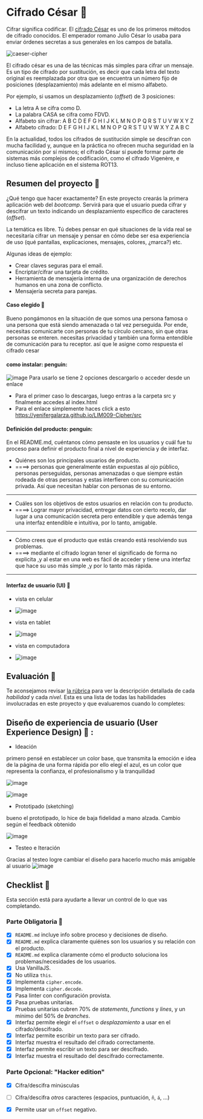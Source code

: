 

# Cifrado César :penguin:

Cifrar significa codificar. El [cifrado César](https://en.wikipedia.org/wiki/Caesar_cipher) es uno de los primeros métodos de cifrado conocidos. El emperador romano Julio César lo usaba para enviar órdenes secretas a sus generales en los campos de batalla.

![caeser-cipher](https://upload.wikimedia.org/wikipedia/commons/thumb/2/2b/Caesar3.svg/2000px-Caesar3.svg.png)

El cifrado césar es una de las técnicas más simples para cifrar un mensaje. Es un tipo de cifrado por sustitución, es decir que cada letra del texto original es reemplazada por otra que se encuentra un número fijo de posiciones (desplazamiento) más adelante en el mismo alfabeto.

Por ejemplo, si usamos un desplazamiento (_offset_) de 3 posiciones:

- La letra A se cifra como D.
- La palabra CASA se cifra como FDVD.
- Alfabeto sin cifrar: A B C D E F G H I J K L M N O P Q R S T U V W X Y Z
- Alfabeto cifrado: D E F G H I J K L M N O P Q R S T U V W X Y Z A B C

En la actualidad, todos los cifrados de sustitución simple se descifran con mucha facilidad y, aunque en la práctica no ofrecen mucha seguridad en la comunicación por sí mismos; el cifrado César sí puede formar parte de sistemas más complejos de codificación, como el cifrado Vigenère, e incluso tiene aplicación en el sistema ROT13.

## Resumen del proyecto :penguin:

¿Qué tengo que hacer exactamente? En este proyecto crearás la primera aplicación web del _bootcamp_. Servirá para que el usuario pueda cifrar y descifrar un texto indicando un desplazamiento específico de caracteres (_offset_).

La temática es libre. Tú debes pensar en qué situaciones de la vida real se necesitaría cifrar un mensaje y pensar en cómo debe ser esa experiencia de uso (qué pantallas, explicaciones, mensajes, colores, ¿marca?) etc. 

Algunas ideas de ejemplo:

- Crear claves seguras para el email.
- Encriptar/cifrar una tarjeta de crédito.
- Herramienta de mensajería interna de una organización de derechos humanos en una zona de conflicto.
- Mensajería secreta para parejas.

#### Caso elegido :penguin:
Bueno pongámonos en la situación de que somos una persona famosa o una persona que está siendo amenazada o tal vez perseguida. Por ende, necesitas comunicarte con personas de tu círculo cercano, sin que otras personas se enteren. necesitas privacidad y también una forma entendible de comunicación para tu receptor. así que le asigne como respuesta el cifrado cesar
#### como instalar: penguin:

![image](https://user-images.githubusercontent.com/39390011/53751176-b202be80-3e79-11e9-9c9a-ba1430aa6bea.png)
Para usarlo se tiene 2 opciones descargarlo o acceder desde un enlace
-	Para el primer caso lo descargas, luego entras a la carpeta src y finalmente accedes al index.html
-	Para el enlace simplemente haces click a esto https://yenifergalarza.github.io/LIM009-Cipher/src
#### Definición del producto: penguin:

En el README.md, cuéntanos cómo pensaste en los usuarios y cuál fue tu proceso para definir el producto final a nivel de experiencia y de interfaz.

- Quiénes son los principales usuarios de producto.
- ====>  personas que generalmente están expuestas al ojo público, personas perseguidas, personas amenazadas o que siempre están rodeada de otras personas y estas interfieren con su comunicación privada. Así que necesitan hablar con personas de su entorno. 

--------------------------------------------------------

- Cuáles son los objetivos de estos usuarios en relación con tu producto.
-  ====> Lograr mayor privacidad, entregar datos con cierto recelo, dar lugar a una comunicación secreta pero entendible y que además tenga una interfaz entendible e intuitiva, por lo tanto, amigable.

----------------------------------------------------------------------------------------------

- Cómo crees que el producto que estás creando está resolviendo sus problemas.
- ====>  mediante el cifrado logran tener el significado de forma no explicita ,y al estar en una web es fácil de acceder y tiene una interfaz que hace su uso más simple ,y por lo tanto más rápida.

-----------------------------------------------------------------------------------------------------

#### Interfaz de usuario (UI) :penguin:
- vista en celular
- ![image](https://user-images.githubusercontent.com/39390011/53353802-7c972780-38f3-11e9-98ce-1e503f6228af.png)

- vista en tablet

- ![image](https://user-images.githubusercontent.com/39390011/53353729-5c676880-38f3-11e9-8e07-65162c02d654.png)

- vista en computadora
- ![image](https://user-images.githubusercontent.com/39390011/53353682-4659a800-38f3-11e9-83f9-255e6b8c7617.png)



## Evaluación :penguin:

Te aconsejamos revisar [la rúbrica](https://docs.google.com/spreadsheets/u/1/d/e/2PACX-1vRktPN4ilZtkRN5tUb3DVhgeihwlzk63_-JI3moA-bXpKDbHDioAK2H3qbrwWNb0Ql4wX22Tgv7-PDv/pubhtml)
para ver la descripción detallada de cada _habilidad_ y cada _nivel_. Esta es una lista de todas las habilidades involucradas en este proyecto y que evaluaremos cuando lo completes:

## Diseño de experiencia de usuario (User Experience Design) :penguin: :

- Ideación

primero pensé en establecer un color base, que transmita la emoción e idea de la página de una forma rápida
por ello elegí el azul, es un color que representa la confianza, el profesionalismo y la tranquilidad

![image](https://user-images.githubusercontent.com/39390011/53352810-7d2ebe80-38f1-11e9-9c87-33796fc1fe2d.png)

![image](http://reader.digitalbooks.pro/content/preview/books/45900/book/OEBPS/Images/lm05.jpg)

- Prototipado (sketching)

bueno el prototipado, lo hice de baja fidelidad a mano alzada. Cambio según el feedback obtenido 

![image](https://user-images.githubusercontent.com/39390011/53355442-085e8300-38f7-11e9-9d14-90cb5d2ec0ba.png)

- Testeo e Iteración

Gracias al testeo logre cambiar el diseño para hacerlo mucho más amigable al usuario
![image](https://user-images.githubusercontent.com/39390011/53751524-70264800-3e7a-11e9-92c9-fab29ee9d3e3.png)
## Checklist :penguin:

Esta sección está para ayudarte a llevar un control de lo que vas completando.

### Parte Obligatoria :penguin: 
* [X] `README.md` incluye info sobre proceso y decisiones de diseño.
* [X] `README.md` explica claramente quiénes son los usuarios y su relación con el producto.
* [X] `README.md` explica claramente cómo el producto soluciona los problemas/necesidades de los usuarios.
* [X] Usa VanillaJS.
* [X] No utiliza `this`.
* [X] Implementa `cipher.encode`.
* [X] Implementa `cipher.decode`.
* [X] Pasa linter con configuración provista.
* [X] Pasa pruebas unitarias.
* [X] Pruebas unitarias cubren 70% de _statements_, _functions_ y _lines_, y un
  mínimo del 50% de _branches_.
* [X] Interfaz permite elegir el `offset` o _desplazamiento_ a usar en el
  cifrado/descifrado.
* [X] Interfaz permite escribir un texto para ser cifrado.
* [X] Interfaz muestra el resultado del cifrado correctamente.
* [X] Interfaz permite escribir un texto para ser descifrado.
* [X] Interfaz muestra el resultado del descifrado correctamente.

### Parte Opcional: "Hacker edition"

* [X] Cifra/descifra minúsculas
* [ ] Cifra/descifra _otros_ caracteres (espacios, puntuación, `ñ`, `á`, ...)
* [X] Permite usar un `offset` negativo.

